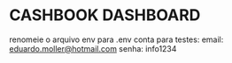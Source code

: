 # CASHBOOK DASHBOARD

renomeie o arquivo env para .env
conta para testes:
email: eduardo.moller@hotmail.com
senha: info1234

